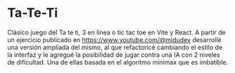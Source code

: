 # Ta-Te-Ti
Clásico juego del Ta te ti, 3 en línea o tic tac toe en Vite y React. A partir de un ejercicio publicado en https://www.youtube.com/@midudev desarrollé una versión ampliada del mismo, al que refactoricé cambiando el estilo de la interfaz y le agregué la posibilidad de jugar contra una IA con 2 niveles de dificultad. Una de ellas basada en el algoritmo minimax que es imbatible. 
